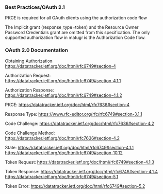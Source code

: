 
### Best Practices/OAuth 2.1
PKCE is required for all OAuth clients using the authorization code flow

The Implicit grant (response_type=token) and the Resource Owner Password Credentials grant 
are omitted from this specification. The only supported authorization flow in matugr is the 
Authorization Code flow.

### OAuth 2.0 Documentation

Obtaining Authorization
https://datatracker.ietf.org/doc/html/rfc6749#section-4

Authorization Request:
https://datatracker.ietf.org/doc/html/rfc6749#section-4.1.1

Authorization Response:
https://datatracker.ietf.org/doc/html/rfc6749#section-4.1.2

PKCE:
https://datatracker.ietf.org/doc/html/rfc7636#section-4

Response Type:
https://www.rfc-editor.org/rfc/rfc6749#section-3.1.1

Code Challenge:
https://datatracker.ietf.org/doc/html/rfc7636#section-4.2

Code Challenge Method:
https://datatracker.ietf.org/doc/html/rfc7636#section-4.2

State:
https://datatracker.ietf.org/doc/html/rfc6749#section-4.1.1
https://datatracker.ietf.org/doc/html/rfc6749#section-10.12

Token Request:
https://datatracker.ietf.org/doc/html/rfc6749#section-4.1.3

Token Response:
https://datatracker.ietf.org/doc/html/rfc6749#section-4.1.4
https://datatracker.ietf.org/doc/html/rfc6749#section-5.1

Token Error:
https://datatracker.ietf.org/doc/html/rfc6749#section-5.2
